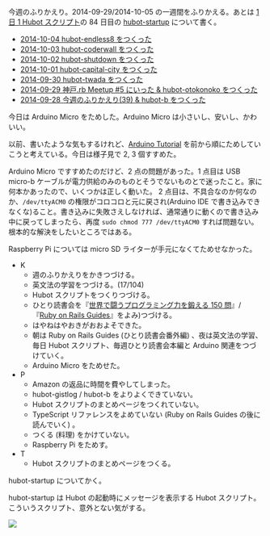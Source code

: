 今週のふりかえり。2014-09-29/2014-10-05 の一週間をふりかえる。あとは [1 日 1 Hubot スクリプト][hubot-script-per-day]の 84 日目の [hubot-startup][gh:bouzuya/hubot-startup] について書く。

- [2014-10-04 hubot-endless8 をつくった][2014-10-04]
- [2014-10-03 hubot-coderwall をつくった][2014-10-03]
- [2014-10-02 hubot-shutdown をつくった][2014-10-02]
- [2014-10-01 hubot-capital-city をつくった][2014-10-01]
- [2014-09-30 hubot-twada をつくった][2014-09-30]
- [2014-09-29 神戸.rb Meetup #5 にいった & hubot-otokonoko をつくった][2014-09-29]
- [2014-09-28 今週のふりかえり(39) & hubot-b をつくった][2014-09-28]

今日は Arduino Micro をためした。Arduino Micro は小さいし、安いし、かわいい。

以前、書いたような気もするけれど、[Arduino Tutorial][arduino-tutorial] を前から順にためしていこうと考えている。今日は様子見で 2, 3 個すすめた。

Arduino Micro ですすめたのだけど、2 点の問題があった。1 点目は USB micro-b ケーブルが電力供給のみのものとそうでないものとで迷ったこと。家に何本かあったので、いくつかは正しく動いた。 2 点目は、不具合なのか何なのか、`/dev/ttyACM0` の権限がコロコロと元に戻され(Arduino IDE で書き込みできなくな)ること。書き込みに失敗さえしなければ、通常通りに動くので書き込み中に戻ってしまったら、再度 `sudo chmod 777 /dev/ttyACM0` すれば問題ない。根本的な解決をしたいところではある。

Raspberry Pi については micro SD ライターが手元になくてためせなかった。

- K
  - 週のふりかえりをかきつづける。
  - 英文法の学習をつづける。(17/104)
  - Hubot スクリプトをつくりつづける。
  - ひとり読書会を『[世界で闘うプログラミング力を鍛える 150 問][hitoridokusho/books/3]』/『[Ruby on Rails Guides][hitoridokusho/books/railsguides]』をよみ)つづける。
  - はやねはやおきがおおよそできた。
  - 朝は Ruby on Rails Guides (ひとり読書会番外編) 、夜は英文法の学習、毎日 Hubot スクリプト、毎週ひとり読書会本編と Arduino 関連をつづけていく。
  - Arduino Micro をためせた。
- P
  - Amazon の返品に時間を費やしてしまった。
  - hubot-gistlog / hubot-b をよりよくできていない。
  - Hubot スクリプトのまとめページをつくれていない。
  - TypeScript リファレンスをよめていない (Ruby on Rails Guides の後に読んでいく) 。
  - つくる (料理) をかけていない。
  - Raspberry Pi をためす。
- T
  - Hubot スクリプトのまとめページをつくる。

hubot-startup についてかく。

hubot-startup は Hubot の起動時にメッセージを表示する Hubot スクリプト。こういうスクリプト、意外とない気がする。

![](http://img.f.hatena.ne.jp/images/fotolife/b/bouzuya/20141006/20141006001533.gif)

[arduino-tutorial]: http://arduino.cc/en/Tutorial/HomePage
[2014-10-04]: https://blog.bouzuya.net/2014/10/04/
[2014-10-03]: https://blog.bouzuya.net/2014/10/03/
[2014-10-02]: https://blog.bouzuya.net/2014/10/02/
[2014-10-01]: https://blog.bouzuya.net/2014/10/01/
[2014-09-30]: https://blog.bouzuya.net/2014/09/30/
[2014-09-29]: https://blog.bouzuya.net/2014/09/29/
[2014-09-28]: https://blog.bouzuya.net/2014/09/28/
[hitoridokusho/books/3]: http://www.amazon.co.jp/dp/B00HR19TSO/
[hitoridokusho/books/railsguides]: http://guides.rubyonrails.org/
[gh:bouzuya/hubot-startup]: https://github.com/bouzuya/hubot-startup
[hubot-script-per-day]: https://blog.bouzuya.net/posts?tags=hubot-script-per-day
